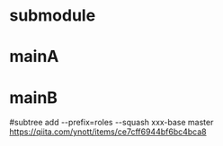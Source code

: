 # submodule
# mainA
# mainB


#subtree add --prefix=roles --squash xxx-base master
<https://qiita.com/ynott/items/ce7cff6944bf6bc4bca8>

